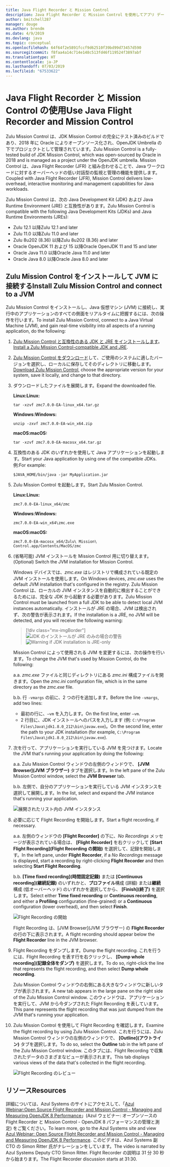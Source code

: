 ```yaml
---
title: Java Flight Recorder と Mission Control
description: Java Flight Recorder と Mission Control を使用してアプリ データを収集およびレビューするためのガイダンス。
author: bmitchell287
manager: douge
ms.author: brendm
ms.date: 4/9/2019
ms.devlang: java
ms.topic: conceptual
ms.openlocfilehash: 64f64f2e5891fccf9d62510f39bd99d73457d590
ms.sourcegitcommit: f8faa4a14c714e148c513fd46f119524f3897abf
ms.translationtype: HT
ms.contentlocale: ja-JP
ms.lasthandoff: 07/03/2019
ms.locfileid: "67533622"
---
```

# <a name="use-java-flight-recorder-and-mission-control"></a><span data-ttu-id="eb867-103">Java Flight Recorder と Mission Control の使用</span><span class="sxs-lookup"><span data-stu-id="eb867-103">Use Java Flight Recorder and Mission Control</span></span>

<span data-ttu-id="eb867-104">Zulu Mission Control は、JDK Mission Control の完全にテスト済みのビルドであり、2018 年に Oracle によりオープンソース化され、OpenJDK Umbrella の下でプロジェクトとして管理されています。</span><span class="sxs-lookup"><span data-stu-id="eb867-104">Zulu Mission Control is a fully-tested build of JDK Mission Control, which was open-sourced by Oracle in 2018 and is managed as a project under the OpenJDK umbrella.</span></span> <span data-ttu-id="eb867-105">Mission Control は、Java Flight Recorder (JFR) と組み合わせることで、Java ワークロードに対するオーバーヘッドの低い対話型の監視と管理の機能を提供します。</span><span class="sxs-lookup"><span data-stu-id="eb867-105">Coupled with Java Flight Recorder (JFR), Mission Control delivers low-overhead, interactive monitoring and management capabilities for Java workloads.</span></span>

<span data-ttu-id="eb867-106">Zulu Mission Control は、次の Java Development Kit (JDK) および Java Runtime Environment (JRE) と互換性があります。</span><span class="sxs-lookup"><span data-stu-id="eb867-106">Zulu Mission Control is compatible with the following Java Development Kits (JDKs) and Java Runtime Environments (JREs):</span></span>

* <span data-ttu-id="eb867-107">Zulu 12.1 以降</span><span class="sxs-lookup"><span data-stu-id="eb867-107">Zulu 12.1 and later</span></span>
* <span data-ttu-id="eb867-108">Zulu 11.0 以降</span><span class="sxs-lookup"><span data-stu-id="eb867-108">Zulu 11.0 and later</span></span>
* <span data-ttu-id="eb867-109">Zulu 8u202 (8.36) 以降</span><span class="sxs-lookup"><span data-stu-id="eb867-109">Zulu 8u202 (8.36) and later</span></span>
* <span data-ttu-id="eb867-110">Oracle OpenJDK 11 および 15 以降</span><span class="sxs-lookup"><span data-stu-id="eb867-110">Oracle OpenJDK 11 and 15 and later</span></span>
* <span data-ttu-id="eb867-111">Oracle Java 11.0 以降</span><span class="sxs-lookup"><span data-stu-id="eb867-111">Oracle Java 11.0 and later</span></span>
* <span data-ttu-id="eb867-112">Oracle Java 8.0 以降</span><span class="sxs-lookup"><span data-stu-id="eb867-112">Oracle Java 8.0 and later</span></span>

## <a name="install-zulu-mission-control-and-connect-to-a-jvm"></a><span data-ttu-id="eb867-113">Zulu Mission Control をインストールして JVM に接続する</span><span class="sxs-lookup"><span data-stu-id="eb867-113">Install Zulu Mission Control and connect to a JVM</span></span>

<span data-ttu-id="eb867-114">Zulu Mission Control をインストールし、Java 仮想マシン (JVM) に接続し、実行中のアプリケーションのすべての側面をリアルタイムに把握するには、次の操作を行います。</span><span class="sxs-lookup"><span data-stu-id="eb867-114">To install Zulu Mission Control, connect to a Java Virtual Machine (JVM), and gain real-time visibility into all aspects of a running application, do the following:</span></span>

1.  <span data-ttu-id="eb867-115">[Zulu Mission Control と互換性のある JDK と JRE をインストールします](java-jdk-install.md)。</span><span class="sxs-lookup"><span data-stu-id="eb867-115">[Install a Zulu Mission Control-compatible JDK and JRE](java-jdk-install.md).</span></span>

1.  <span data-ttu-id="eb867-116">[Zulu Mission Control をダウンロード](https://www.azul.com/products/zulu-mission-control/)して、ご使用のシステムに適したバージョンを選択し、ローカルに保存してそのディレクトリに移動します。</span><span class="sxs-lookup"><span data-stu-id="eb867-116">[Download Zulu Mission Control](https://www.azul.com/products/zulu-mission-control/), choose the appropriate version for your system, save it locally, and change to that directory.</span></span>

1.  <span data-ttu-id="eb867-117">ダウンロードしたファイルを展開します。</span><span class="sxs-lookup"><span data-stu-id="eb867-117">Expand the downloaded file.</span></span>

    <span data-ttu-id="eb867-118">**Linux:**</span><span class="sxs-lookup"><span data-stu-id="eb867-118">**Linux:**</span></span>

    ```cli
    tar -xzvf zmc7.0.0-EA-linux_x64.tar.gz
    ```

    <span data-ttu-id="eb867-119">**Windows:**</span><span class="sxs-lookup"><span data-stu-id="eb867-119">**Windows:**</span></span>

    ```cli
    unzip -zxvf zmc7.0.0-EA-win_x64.zip 
    ```

    <span data-ttu-id="eb867-120">**macOS:**</span><span class="sxs-lookup"><span data-stu-id="eb867-120">**macOS:**</span></span>

    ```cli
    tar -xzvf zmc7.0.0-EA-macosx_x64.tar.gz
    ```

1.  <span data-ttu-id="eb867-121">互換性のある JDK のいずれかを使用して Java アプリケーションを起動します。</span><span class="sxs-lookup"><span data-stu-id="eb867-121">Start your Java application by using one of the compatible JDKs.</span></span> <span data-ttu-id="eb867-122">例:</span><span class="sxs-lookup"><span data-stu-id="eb867-122">For example:</span></span>

    ```cli
    $JAVA_HOME/bin/java -jar MyApplication.jar
    ```

1.  <span data-ttu-id="eb867-123">Zulu Mission Control を起動します。</span><span class="sxs-lookup"><span data-stu-id="eb867-123">Start Zulu Mission Control.</span></span>

    <span data-ttu-id="eb867-124">**Linux:**</span><span class="sxs-lookup"><span data-stu-id="eb867-124">**Linux:**</span></span>

    ```cli
    zmc7.0.0-EA-linux_x64/zmc
    ```

    <span data-ttu-id="eb867-125">**Windows:**</span><span class="sxs-lookup"><span data-stu-id="eb867-125">**Windows:**</span></span>

    ```cli
    zmc7.0.0-EA-win_x64\zmc.exe 
    ```

    <span data-ttu-id="eb867-126">**macOS:**</span><span class="sxs-lookup"><span data-stu-id="eb867-126">**macOS:**</span></span>

    ```cli
    zmc7.0.0-EA-macosx_x64/Zulu\ Mission\ Control.app/Contents/MacOS/zmc
    ```

1.  <span data-ttu-id="eb867-127">(省略可能) JVM インストールを Mission Control 用に切り替えます。</span><span class="sxs-lookup"><span data-stu-id="eb867-127">(Optional) Switch the JVM installation for Mission Control.</span></span>

    <span data-ttu-id="eb867-128">Windows デバイスでは、*zmc.exe* はレジストリで構成されている既定の JVM インストールを使用します。</span><span class="sxs-lookup"><span data-stu-id="eb867-128">On Windows devices, *zmc.exe* uses the default JVM installation that's configured in the registry.</span></span> <span data-ttu-id="eb867-129">Zulu Mission Control は、ローカルの JVM インスタンスを自動的に検出することができるためには、完全な JDK から起動する必要があります。</span><span class="sxs-lookup"><span data-stu-id="eb867-129">Zulu Mission Control must be launched from a full JDK to be able to detect local JVM instances automatically.</span></span> <span data-ttu-id="eb867-130">インストールが JRE の場合、JVM は検出されず、次の警告が表示されます。</span><span class="sxs-lookup"><span data-stu-id="eb867-130">If the installation is a JRE, no JVM will be detected, and you will receive the following warning:</span></span>

    > [!div class="mx-imgBorder"]
    <span data-ttu-id="eb867-131">![JDK のインストールが JRE のみの場合の警告](../media/jdk/azul-jfr-1.png)</span><span class="sxs-lookup"><span data-stu-id="eb867-131">![Warning if JDK installation is JRE-only](../media/jdk/azul-jfr-1.png)</span></span>

    <span data-ttu-id="eb867-132">Mission Control によって使用される JVM を変更するには、次の操作を行います。</span><span class="sxs-lookup"><span data-stu-id="eb867-132">To change the JVM that's used by Mission Control, do the following:</span></span> 

    <span data-ttu-id="eb867-133">a.</span><span class="sxs-lookup"><span data-stu-id="eb867-133">a.</span></span> <span data-ttu-id="eb867-134">*zmc.exe* ファイルと同じディレクトリにある *zmc.ini* 構成ファイルを開きます。</span><span class="sxs-lookup"><span data-stu-id="eb867-134">Open the *zmc.ini* configuration file, which is in the same directory as the *zmc.exe* file.</span></span>

    <span data-ttu-id="eb867-135">b.</span><span class="sxs-lookup"><span data-stu-id="eb867-135">b.</span></span> <span data-ttu-id="eb867-136">行 `-vmargs` の前に、2 つの行を追加します。</span><span class="sxs-lookup"><span data-stu-id="eb867-136">Before the line `-vmargs`, add two lines:</span></span>  

       * <span data-ttu-id="eb867-137">最初の行に、`–vm` を入力します。</span><span class="sxs-lookup"><span data-stu-id="eb867-137">On the first line, enter `–vm`.</span></span>  
       * <span data-ttu-id="eb867-138">2 行目に、JDK インストールへのパスを入力します (例: `C:\Program Files\Java\jdk1.8.0_212\bin\javaw.exe`)。</span><span class="sxs-lookup"><span data-stu-id="eb867-138">On the second line, enter the path to your JDK installation (for example, `C:\Program Files\Java\jdk1.8.0_212\bin\javaw.exe`).</span></span>

1.  <span data-ttu-id="eb867-139">次を行って、アプリケーションを実行している JVM を見つけます。</span><span class="sxs-lookup"><span data-stu-id="eb867-139">Locate the JVM that's running your application by doing the following:</span></span>

    <span data-ttu-id="eb867-140">a.</span><span class="sxs-lookup"><span data-stu-id="eb867-140">a.</span></span> <span data-ttu-id="eb867-141">Zulu Mission Control ウィンドウの左側のウィンドウで、 **[JVM Browser]\(JVM ブラウザー\)** タブを選択します。</span><span class="sxs-lookup"><span data-stu-id="eb867-141">In the left pane of the Zulu Mission Control window, select the **JVM Browser** tab.</span></span>

    <span data-ttu-id="eb867-142">b.</span><span class="sxs-lookup"><span data-stu-id="eb867-142">b.</span></span> <span data-ttu-id="eb867-143">左側で、自分のアプリケーションを実行している JVM インスタンスを選択して展開します。</span><span class="sxs-lookup"><span data-stu-id="eb867-143">In the list, select and expand the JVM instance that's running your application.</span></span>

    ![展開されたリスト内の JVM インスタンス](../media/jdk/azul-jfr-2.png)


1.  <span data-ttu-id="eb867-145">必要に応じて Flight Recording を開始します。</span><span class="sxs-lookup"><span data-stu-id="eb867-145">Start a flight recording, if necessary.</span></span>

    <span data-ttu-id="eb867-146">a.</span><span class="sxs-lookup"><span data-stu-id="eb867-146">a.</span></span> <span data-ttu-id="eb867-147">左側のウィンドウの **[Flight Recorder]** の下に、*No Recordings* メッセージが表示されている場合は、 **[Flight Recorder]** を右クリックして **[Start Flight Recording]\(Flight Recording の開始\)** を選択して、記録を開始します。</span><span class="sxs-lookup"><span data-stu-id="eb867-147">In the left pane, under **Flight Recorder**, if a *No Recordings* message is displayed, start a recording by right-clicking **Flight Recorder** and then selecting **Start Flight Recording**.</span></span>

    <span data-ttu-id="eb867-148">b.</span><span class="sxs-lookup"><span data-stu-id="eb867-148">b.</span></span> <span data-ttu-id="eb867-149">**[Time fixed recording]\(時間固定記録\)** または **[Continuous recording]\(継続記録\)** のいずれかと、**プロファイル**構成 (詳細) または**継続**構成 (低オーバーヘッド) のいずれかを選択してから、 **[Finish]\(終了\)** を選択します。</span><span class="sxs-lookup"><span data-stu-id="eb867-149">Select either **Time fixed recording** or **Continuous recording**, and either a **Profiling** configuration (fine-grained) or a **Continuous** configuration (lower overhead), and then select **Finish**.</span></span>

    ![Flight Recording の開始](../media/jdk/azul-jfr-3.png)

    <span data-ttu-id="eb867-151">Flight Recording は、[JVM Browser]\(JVM ブラウザー\) の **Flight Recorder** の行の下に表示されます。</span><span class="sxs-lookup"><span data-stu-id="eb867-151">A flight recording should appear below the **Flight Recorder** line in the JVM browser.</span></span>

1. <span data-ttu-id="eb867-152">Flight Recording をダンプします。</span><span class="sxs-lookup"><span data-stu-id="eb867-152">Dump the flight recording.</span></span> <span data-ttu-id="eb867-153">これを行うには、Flight Recording を表す行を右クリックし、 **[Dump whole recording]\(記録全体をダンプ\)** を選択します。</span><span class="sxs-lookup"><span data-stu-id="eb867-153">To do so, right-click the line that represents the flight recording, and then select **Dump whole recording**.</span></span>

    <span data-ttu-id="eb867-154">Zulu Mission Control ウィンドウの右側にある大きなウィンドウに新しいタブが表示されます。</span><span class="sxs-lookup"><span data-stu-id="eb867-154">A new tab appears in the large pane on the right side of the Zulu Mission Control window.</span></span> <span data-ttu-id="eb867-155">このウィンドウは、アプリケーションを実行して、JVM から今ダンプされた Flight Recording を表しています。</span><span class="sxs-lookup"><span data-stu-id="eb867-155">This pane represents the flight recording that was just dumped from the JVM that's running your application.</span></span>

1. <span data-ttu-id="eb867-156">Zulu Mission Control を使用して Flight Recording を確認します。</span><span class="sxs-lookup"><span data-stu-id="eb867-156">Examine the flight recording by using Zulu Mission Control.</span></span> <span data-ttu-id="eb867-157">これを行うには、Zulu Mission Control ウィンドウの左側のウィンドウで、 **[Outline]\(アウトライン\)** タブを選択します。</span><span class="sxs-lookup"><span data-stu-id="eb867-157">To do so, select the **Outline** tab in the left pane of the Zulu Mission Control window.</span></span> <span data-ttu-id="eb867-158">このタブには、Flight Recording で収集されたデータのさまざまなビューが表示されます。</span><span class="sxs-lookup"><span data-stu-id="eb867-158">This tab displays various views of the data that's collected in the flight recording.</span></span>
 
    ![Flight Recording のレビュー](../media/jdk/azul-jfr-4.png)

## <a name="resources"></a><span data-ttu-id="eb867-160">リソース</span><span class="sxs-lookup"><span data-stu-id="eb867-160">Resources</span></span>

<span data-ttu-id="eb867-161">詳細については、Azul Systems のサイトにアクセスして、「[Azul Webinar:Open Source Flight Recorder and Mission Control - Managing and Measuring OpenJDK 8 Performance](https://www.azul.com/presentation/azul-webinar-open-source-flight-recorder-and-mission-control-managing-and-measuring-openjdk-8-performance/)」(Azul ウェビナー: オープンソースの Flight Recorder と Mission Control - OpenJDK 8 パフォーマンスの管理と測定) をご覧ください。</span><span class="sxs-lookup"><span data-stu-id="eb867-161">To learn more, go to the Azul Systems site and view [Azul Webinar: Open Source Flight Recorder and Mission Control - Managing and Measuring OpenJDK 8 Performance](https://www.azul.com/presentation/azul-webinar-open-source-flight-recorder-and-mission-control-managing-and-measuring-openjdk-8-performance/).</span></span> <span data-ttu-id="eb867-162">このビデオは、Azul Systems 副 CTO の Simon Ritter 氏がナレーションをしています。</span><span class="sxs-lookup"><span data-stu-id="eb867-162">The video is narrated by Azul Systems Deputy CTO Simon Ritter.</span></span> <span data-ttu-id="eb867-163">Flight Recorder の説明は 31 分 30 秒から始まります。</span><span class="sxs-lookup"><span data-stu-id="eb867-163">The Flight Recorder discussion starts at 31:30.</span></span>


